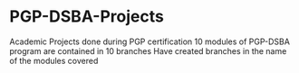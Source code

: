 # PGP-DSBA-Projects
Academic Projects done during PGP certification
10 modules of PGP-DSBA program are contained in 10 branches
Have created branches in the name of the modules covered
